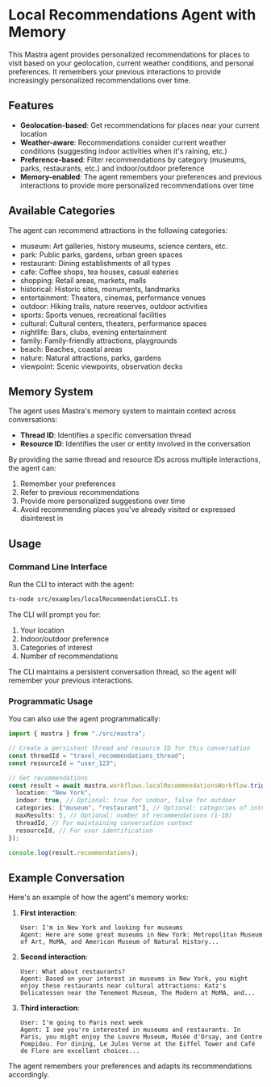 # Local Recommendations Agent with Memory

This Mastra agent provides personalized recommendations for places to visit based on your geolocation, current weather conditions, and personal preferences. It remembers your previous interactions to provide increasingly personalized recommendations over time.

## Features

- **Geolocation-based**: Get recommendations for places near your current location
- **Weather-aware**: Recommendations consider current weather conditions (suggesting indoor activities when it's raining, etc.)
- **Preference-based**: Filter recommendations by category (museums, parks, restaurants, etc.) and indoor/outdoor preference
- **Memory-enabled**: The agent remembers your preferences and previous interactions to provide more personalized recommendations over time

## Available Categories

The agent can recommend attractions in the following categories:

- museum: Art galleries, history museums, science centers, etc.
- park: Public parks, gardens, urban green spaces
- restaurant: Dining establishments of all types
- cafe: Coffee shops, tea houses, casual eateries
- shopping: Retail areas, markets, malls
- historical: Historic sites, monuments, landmarks
- entertainment: Theaters, cinemas, performance venues
- outdoor: Hiking trails, nature reserves, outdoor activities
- sports: Sports venues, recreational facilities
- cultural: Cultural centers, theaters, performance spaces
- nightlife: Bars, clubs, evening entertainment
- family: Family-friendly attractions, playgrounds
- beach: Beaches, coastal areas
- nature: Natural attractions, parks, gardens
- viewpoint: Scenic viewpoints, observation decks

## Memory System

The agent uses Mastra's memory system to maintain context across conversations:

- **Thread ID**: Identifies a specific conversation thread
- **Resource ID**: Identifies the user or entity involved in the conversation

By providing the same thread and resource IDs across multiple interactions, the agent can:

1. Remember your preferences
2. Refer to previous recommendations
3. Provide more personalized suggestions over time
4. Avoid recommending places you've already visited or expressed disinterest in

## Usage

### Command Line Interface

Run the CLI to interact with the agent:

```bash
ts-node src/examples/localRecommendationsCLI.ts
```

The CLI will prompt you for:

1. Your location
2. Indoor/outdoor preference
3. Categories of interest
4. Number of recommendations

The CLI maintains a persistent conversation thread, so the agent will remember your previous interactions.

### Programmatic Usage

You can also use the agent programmatically:

```typescript
import { mastra } from "./src/mastra";

// Create a persistent thread and resource ID for this conversation
const threadId = "travel_recommendations_thread";
const resourceId = "user_123";

// Get recommendations
const result = await mastra.workflows.localRecommendationsWorkflow.trigger({
  location: "New York",
  indoor: true, // Optional: true for indoor, false for outdoor
  categories: ["museum", "restaurant"], // Optional: categories of interest
  maxResults: 5, // Optional: number of recommendations (1-10)
  threadId, // For maintaining conversation context
  resourceId, // For user identification
});

console.log(result.recommendations);
```

## Example Conversation

Here's an example of how the agent's memory works:

1. **First interaction**:

   ```
   User: I'm in New York and looking for museums
   Agent: Here are some great museums in New York: Metropolitan Museum of Art, MoMA, and American Museum of Natural History...
   ```

2. **Second interaction**:

   ```
   User: What about restaurants?
   Agent: Based on your interest in museums in New York, you might enjoy these restaurants near cultural attractions: Katz's Delicatessen near the Tenement Museum, The Modern at MoMA, and...
   ```

3. **Third interaction**:
   ```
   User: I'm going to Paris next week
   Agent: I see you're interested in museums and restaurants. In Paris, you might enjoy the Louvre Museum, Musée d'Orsay, and Centre Pompidou. For dining, Le Jules Verne at the Eiffel Tower and Café de Flore are excellent choices...
   ```

The agent remembers your preferences and adapts its recommendations accordingly.
